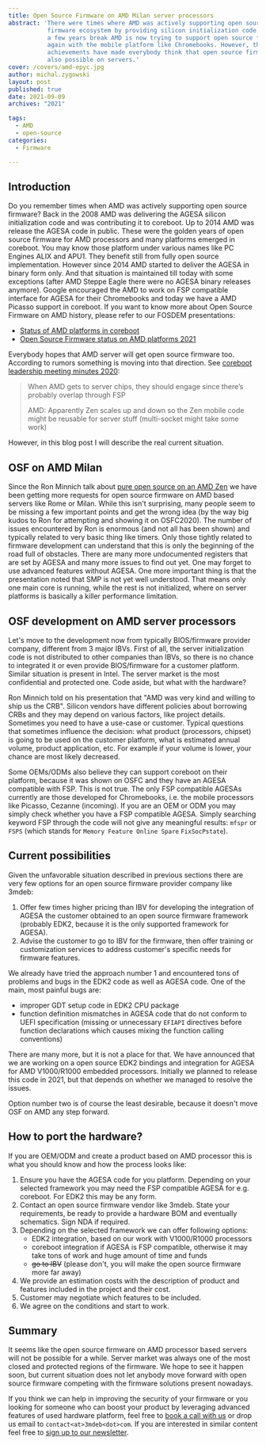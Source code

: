 ```yaml
---
title: Open Source Firmware on AMD Milan server processors
abstract: 'There were times where AMD was actively supporting open source
           firmware ecosystem by providing silicon initialization code. With
           a few years break AMD is now trying to support open source firmware
           again with the mobile platform like Chromebooks. However, the recent
           achievements have made everybody think that open source firmware is
           also possible on servers.'
cover: /covers/amd-epyc.jpg
author: michal.zygowski
layout: post
published: true
date: 2021-09-09
archives: "2021"

tags:
  - AMD
  - open-source
categories:
  - Firmware

---
```


## Introduction

Do you remember times when AMD was actively supporting open source firmware?
Back in the 2008 AMD was delivering the AGESA silicon initialization code and
was contributing it to coreboot. Up to 2014 AMD was release the AGESA code in
public. These were the golden years of open source firmware for AMD processors
and many platforms emerged in coreboot. You may know those platform under
various names like PC Engines ALIX and APU1. They benefit still from fully open
source implementation. However since 2014 AMD started to deliver the AGESA in
binary form only. And that situation is maintained till today with some
exceptions (after AMD Steppe Eagle there were no AGESA binary releases anymore).
Google encouraged the AMD to work on FSP compatible interface for AGESA for
their Chromebooks and today we have a AMD Picasso support in coreboot. If you
want to know more about Open Source Firmware on AMD history, please refer to our
FOSDEM presentations:

- [Status of AMD platforms in coreboot](https://video.fosdem.org/2020/K.4.401/coreboot_amd.mp4)
- [Open Source Firmware status on AMD platforms 2021](https://video.fosdem.org/2021/D.firmware/firmware_osfsoap2.mp4)

Everybody hopes that AMD server will get open source firmware too. According to
rumors something is moving into that direction. See
[coreboot leadership meeting minutes 2020](https://docs.google.com/document/d/1sYmonZnZxZ-CA49clOjNs7zewR_2Mdm9eMfxka0v5i0/):

> When AMD gets to server chips, they should engage since there’s probably
> overlap through FSP
>
> AMD: Apparently Zen scales up and down so the Zen mobile code might be
> reusable for server stuff (multi-socket might take some work)

However, in this blog post I will describe the real current situation.

## OSF on AMD Milan

Since the Ron Minnich talk about
[pure open source on an AMD Zen](https://vimeo.com/488147337) we have been
getting more requests for open source firmware on AMD based servers like Rome or
Milan. While this isn't surprising, many people seem to be missing a few
important points and get the wrong idea (by the way big kudos to Ron for
attempting and showing it on OSFC2020). The number of issues encountered by Ron
is enormous (and not all has been shown) and typically related to very basic
thing like timers. Only those tightly related to firmware development can
understand that this is only the beginning of the road full of obstacles. There
are many more undocumented registers that are set by AGESA and many more issues
to find out yet. One may forget to use advanced features without AGESA. One more
important thing is that the presentation noted that SMP is not yet well
understood. That means only one main core is running, while the rest is not
initialized, where on server platforms is basically a killer performance
limitation.

## OSF development on AMD server processors

Let's move to the development now from typically BIOS/firmware provider company,
different from 3 major IBVs. First of all, the server initialization code is not
distributed to other companies than IBVs, so there is no chance to integrated it
or even provide BIOS/firmware for a customer platform. Similar situation is
present in Intel. The server market is the most confidential and protected one.
Code aside, but what with the hardware?

Ron Minnich told on his presentation that "AMD was very kind and willing to ship
us the CRB". Silicon vendors have different policies about borrowing CRBs and
they may depend on various factors, like project details. Sometimes you need to
have a use-case or customer. Typical questions that sometimes influence the
decision: what product (processors, chipset) is going to be used on the customer
platform, what is estimated annual volume, product application, etc. For example
if your volume is lower, your chance are most likely decreased.

Some OEMs/ODMs also believe they can support coreboot on their platform, because
it was shown on OSFC and they have an AGESA compatible with FSP. This is not
true. The only FSP compatible AGESAs currently are those developed for
Chromebooks, i.e. the mobile processors like Picasso, Cezanne (incoming). If you
are an OEM or ODM you may simply check whether you have a FSP compatible AGESA.
Simply searching keyword FSP through the code will not give any meaningful
results: `mfspr` or `FSPS` (which stands for `Memory Feature Online Spare`
`FixSocPstate`).

## Current possibilities

Given the unfavorable situation described in previous sections there are very
few options for an open source firmware provider company like 3mdeb:

1. Offer few times higher pricing than IBV for developing the integration of
   AGESA the customer obtained to an open source firmware framework (probably
   EDK2, because it is the only supported framework for AGESA).
1. Advise the customer to go to IBV for the firmware, then offer training or
   customization services to address customer's specific needs for firmware
   features.

We already have tried the approach number 1 and encountered tons of problems and
bugs in the EDK2 code as well as AGESA code. One of the main, most painful bugs
are:

- improper GDT setup code in EDK2 CPU package
- function definition mismatches in AGESA code that do not conform to UEFI
  specification (missing or unnecessary `EFIAPI` directives before function
  declarations which causes mixing the function calling conventions)

There are many more, but it is not a place for that. We have announced that we
are working on a open source EDK2 bindings and integration for AGESA for AMD
V1000/R1000 embedded processors. Initially we planned to release this code in
2021, but that depends on whether we managed to resolve the issues.

Option number two is of course the least desirable, because it doesn't move OSF
on AMD any step forward.

## How to port the hardware?

If you are OEM/ODM and create a product based on AMD processor this is what you
should know and how the process looks like:

1. Ensure you have the AGESA code for you platform. Depending on your selected
   framework you may need the FSP compatible AGESA for e.g. coreboot. For EDK2
   this may be any form.
1. Contact an open source firmware vendor like 3mdeb. State your requirements,
   be ready to provide a hardware BOM and eventually schematics. Sign NDA if
   required.
1. Depending on the selected framework we can offer following options:
   - EDK2 integration, based on our work with V1000/R1000 processors
   - coreboot integration if AGESA is FSP compatible, otherwise it may take tons
     of work and huge amount of time and funds
   - ~~go to IBV~~ (please don't, you will make the open source firmware more
     far away)
1. We provide an estimation costs with the description of product and features
   included in the project and their cost.
1. Customer may negotiate which features to be included.
1. We agree on the conditions and start to work.

## Summary

It seems like the open source firmware on AMD processor based servers will not
be possible for a while. Server market was always one of the most closed and
protected regions of the firmware. We hope to see it happen soon, but current
situation does not let anybody move forward with open source firmware competing
with the firmware solutions present nowadays.

If you think we can help in improving the security of your firmware or you
looking for someone who can boost your product by leveraging advanced features
of used hardware platform, feel free to
[book a call with us](https://cloud.3mdeb.com/index.php/apps/calendar/appointment/n7T65toSaD9t) or
drop us email to `contact<at>3mdeb<dot>com`. If you are interested in similar
content feel free to
[sign up to our newsletter](https://3mdeb.com/subscribe/3mdeb_newsletter.html).
